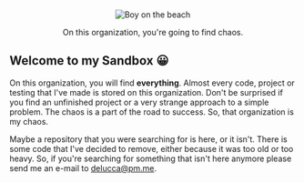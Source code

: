 <p align="center">
  <br>
   <img src="https://media0.giphy.com/media/XrDT8BuYB3I2s/giphy.gif?cid=790b76115d17cefd667769526bebeda5&rid=giphy.gif" alt="Boy on the beach" title="Boy on the beach" />
  <br>
</p>
<p align="center">
On this organization, you're going to find chaos.
</p>

## Welcome to my Sandbox 😀

On this organization, you will find **everything**. Almost every code, project or testing that I've made is stored on this organization. Don't be surprised if you find an unfinished project or a very strange approach to a simple problem. The chaos is a part of the road to success. So, that organization is my chaos.

Maybe a repository that you were searching for is here, or it isn't. There is some code that I've decided to remove, either because it was too old or too heavy. So, if you're searching for something that isn't here anymore please send me an e-mail to [delucca@pm.me](mailto:delucca@pm.me).
